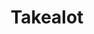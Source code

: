 ---
title: "Takealot"
seoTitle: "Takealot"
seoDescription: "Omnico had a common challenge: how to integrate SYSPRO into multiple sales channels. Our solution? A Magento B2B and B2C e-commerce website integrated with Stock2Shop. We worked closely with Omnico to create the perfect solution to suit their needs. Read more!"
lead: "Omnico is a major importer of lifestyle, cycle and electronic brands, including GoPro, Canondale, Giro, Stages, Ryder and Red-e."
summary: "Automatically update your important product information such as pricing, stock levels and delivery lead times on the Takealot marketplace."
image: "/images/takealot.png"
imageAlt: "Takealot"
imageTitle: "Takealot"
imageWidth: "131"
category: "logistics"
aliases: "/takealot/takealot/"
weight: 20
---